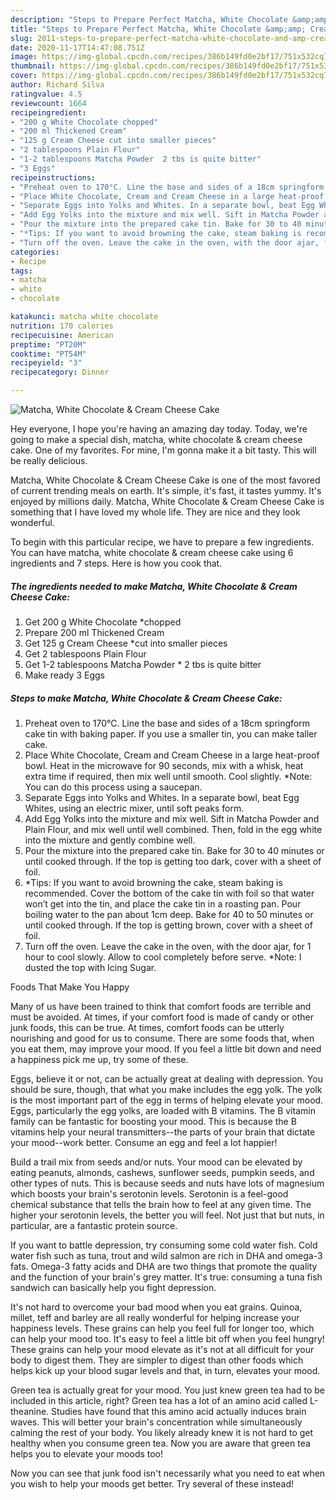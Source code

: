 ```yaml
---
description: "Steps to Prepare Perfect Matcha, White Chocolate &amp;amp; Cream Cheese Cake"
title: "Steps to Prepare Perfect Matcha, White Chocolate &amp;amp; Cream Cheese Cake"
slug: 2011-steps-to-prepare-perfect-matcha-white-chocolate-and-amp-cream-cheese-cake
date: 2020-11-17T14:47:08.751Z
image: https://img-global.cpcdn.com/recipes/386b149fd0e2bf17/751x532cq70/matcha-white-chocolate-cream-cheese-cake-recipe-main-photo.jpg
thumbnail: https://img-global.cpcdn.com/recipes/386b149fd0e2bf17/751x532cq70/matcha-white-chocolate-cream-cheese-cake-recipe-main-photo.jpg
cover: https://img-global.cpcdn.com/recipes/386b149fd0e2bf17/751x532cq70/matcha-white-chocolate-cream-cheese-cake-recipe-main-photo.jpg
author: Richard Silva
ratingvalue: 4.5
reviewcount: 1664
recipeingredient:
- "200 g White Chocolate chopped"
- "200 ml Thickened Cream"
- "125 g Cream Cheese cut into smaller pieces"
- "2 tablespoons Plain Flour"
- "1-2 tablespoons Matcha Powder  2 tbs is quite bitter"
- "3 Eggs"
recipeinstructions:
- "Preheat oven to 170°C. Line the base and sides of a 18cm springform cake tin with baking paper. If you use a smaller tin, you can make taller cake."
- "Place White Chocolate, Cream and Cream Cheese in a large heat-proof bowl. Heat in the microwave for 90 seconds, mix with a whisk, heat extra time if required, then mix well until smooth. Cool slightly. *Note: You can do this process using a saucepan."
- "Separate Eggs into Yolks and Whites. In a separate bowl, beat Egg Whites, using an electric mixer, until soft peaks form."
- "Add Egg Yolks into the mixture and mix well. Sift in Matcha Powder and Plain Flour, and mix well until well combined. Then, fold in the egg white into the mixture and gently combine well."
- "Pour the mixture into the prepared cake tin. Bake for 30 to 40 minutes or until cooked through. If the top is getting too dark, cover with a sheet of foil."
- "*Tips: If you want to avoid browning the cake, steam baking is recommended. Cover the bottom of the cake tin with foil so that water won’t get into the tin, and place the cake tin in a roasting pan. Pour boiling water to the pan about 1cm deep. Bake for 40 to 50 minutes or until cooked through. If the top is getting brown, cover with a sheet of foil."
- "Turn off the oven. Leave the cake in the oven, with the door ajar, for 1 hour to cool slowly. Allow to cool completely before serve. *Note: I dusted the top with Icing Sugar."
categories:
- Recipe
tags:
- matcha
- white
- chocolate

katakunci: matcha white chocolate 
nutrition: 170 calories
recipecuisine: American
preptime: "PT20M"
cooktime: "PT54M"
recipeyield: "3"
recipecategory: Dinner

---
```



![Matcha, White Chocolate &amp; Cream Cheese Cake](https://img-global.cpcdn.com/recipes/386b149fd0e2bf17/751x532cq70/matcha-white-chocolate-cream-cheese-cake-recipe-main-photo.jpg)

Hey everyone, I hope you're having an amazing day today. Today, we're going to make a special dish, matcha, white chocolate &amp; cream cheese cake. One of my favorites. For mine, I'm gonna make it a bit tasty. This will be really delicious.



Matcha, White Chocolate &amp; Cream Cheese Cake is one of the most favored of current trending meals on earth. It's simple, it's fast, it tastes yummy. It's enjoyed by millions daily. Matcha, White Chocolate &amp; Cream Cheese Cake is something that I have loved my whole life. They are nice and they look wonderful.


To begin with this particular recipe, we have to prepare a few ingredients. You can have matcha, white chocolate &amp; cream cheese cake using 6 ingredients and 7 steps. Here is how you cook that.

<!--inarticleads1-->

##### The ingredients needed to make Matcha, White Chocolate &amp; Cream Cheese Cake:

1. Get 200 g White Chocolate *chopped
1. Prepare 200 ml Thickened Cream
1. Get 125 g Cream Cheese *cut into smaller pieces
1. Get 2 tablespoons Plain Flour
1. Get 1-2 tablespoons Matcha Powder * 2 tbs is quite bitter
1. Make ready 3 Eggs




<!--inarticleads2-->

##### Steps to make Matcha, White Chocolate &amp; Cream Cheese Cake:

1. Preheat oven to 170°C. Line the base and sides of a 18cm springform cake tin with baking paper. If you use a smaller tin, you can make taller cake.
1. Place White Chocolate, Cream and Cream Cheese in a large heat-proof bowl. Heat in the microwave for 90 seconds, mix with a whisk, heat extra time if required, then mix well until smooth. Cool slightly. *Note: You can do this process using a saucepan.
1. Separate Eggs into Yolks and Whites. In a separate bowl, beat Egg Whites, using an electric mixer, until soft peaks form.
1. Add Egg Yolks into the mixture and mix well. Sift in Matcha Powder and Plain Flour, and mix well until well combined. Then, fold in the egg white into the mixture and gently combine well.
1. Pour the mixture into the prepared cake tin. Bake for 30 to 40 minutes or until cooked through. If the top is getting too dark, cover with a sheet of foil.
1. *Tips: If you want to avoid browning the cake, steam baking is recommended. Cover the bottom of the cake tin with foil so that water won’t get into the tin, and place the cake tin in a roasting pan. Pour boiling water to the pan about 1cm deep. Bake for 40 to 50 minutes or until cooked through. If the top is getting brown, cover with a sheet of foil.
1. Turn off the oven. Leave the cake in the oven, with the door ajar, for 1 hour to cool slowly. Allow to cool completely before serve. *Note: I dusted the top with Icing Sugar.




Foods That Make You Happy


Many of us have been trained to think that comfort foods are terrible and must be avoided. At times, if your comfort food is made of candy or other junk foods, this can be true. At times, comfort foods can be utterly nourishing and good for us to consume. There are some foods that, when you eat them, may improve your mood. If you feel a little bit down and need a happiness pick me up, try some of these.

Eggs, believe it or not, can be actually great at dealing with depression. You should be sure, though, that what you make includes the egg yolk. The yolk is the most important part of the egg in terms of helping elevate your mood. Eggs, particularly the egg yolks, are loaded with B vitamins. The B vitamin family can be fantastic for boosting your mood. This is because the B vitamins help your neural transmitters--the parts of your brain that dictate your mood--work better. Consume an egg and feel a lot happier!

Build a trail mix from seeds and/or nuts. Your mood can be elevated by eating peanuts, almonds, cashews, sunflower seeds, pumpkin seeds, and other types of nuts. This is because seeds and nuts have lots of magnesium which boosts your brain's serotonin levels. Serotonin is a feel-good chemical substance that tells the brain how to feel at any given time. The higher your serotonin levels, the better you will feel. Not just that but nuts, in particular, are a fantastic protein source.

If you want to battle depression, try consuming some cold water fish. Cold water fish such as tuna, trout and wild salmon are rich in DHA and omega-3 fats. Omega-3 fatty acids and DHA are two things that promote the quality and the function of your brain's grey matter. It's true: consuming a tuna fish sandwich can basically help you fight depression. 

It's not hard to overcome your bad mood when you eat grains. Quinoa, millet, teff and barley are all really wonderful for helping increase your happiness levels. These grains can help you feel full for longer too, which can help your mood too. It's easy to feel a little bit off when you feel hungry! These grains can help your mood elevate as it's not at all difficult for your body to digest them. They are simpler to digest than other foods which helps kick up your blood sugar levels and that, in turn, elevates your mood.

Green tea is actually great for your mood. You just knew green tea had to be included in this article, right? Green tea has a lot of an amino acid called L-theanine. Studies have found that this amino acid actually induces brain waves. This will better your brain's concentration while simultaneously calming the rest of your body. You likely already knew it is not hard to get healthy when you consume green tea. Now you are aware that green tea helps you to elevate your moods too!

Now you can see that junk food isn't necessarily what you need to eat when you wish to help your moods get better. Try several of these instead!

